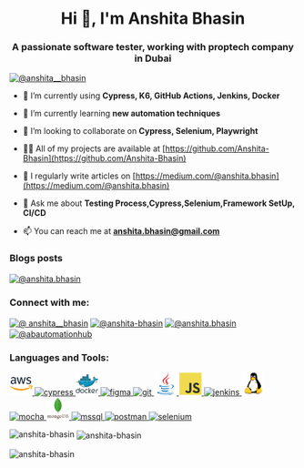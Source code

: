 
<h1 align="center">Hi 👋, I'm Anshita Bhasin</h1>
<h3 align="center">A passionate software tester, working with proptech company in Dubai</h3>

<p align="left"> <a href="https://twitter.com/@ anshita__bhasin" target="blank"><img src="https://img.shields.io/twitter/follow/@ anshita__bhasin?logo=twitter&style=for-the-badge" alt="@anshita__bhasin" /></a> </p>

- 🔭 I’m currently using  **Cypress, K6, GitHub Actions, Jenkins, Docker**

- 🌱 I’m currently learning **new automation techniques**

- 👯 I’m looking to collaborate on **Cypress, Selenium, Playwright**

- 👨‍💻 All of my projects are available at [https://github.com/Anshita-Bhasin](https://github.com/Anshita-Bhasin)

- 📝 I regularly write articles on [https://medium.com/@anshita.bhasin](https://medium.com/@anshita.bhasin)

- 💬 Ask me about **Testing Process,Cypress,Selenium,Framework SetUp, CI/CD**

- 📫 You can reach me at **anshita.bhasin@gmail.com**

### Blogs posts
<!-- BLOG-POST-LIST:START -->

<a href="https://medium.com/@anshita.bhasin" target="blank"><img align="center"  src="https://raw.githubusercontent.com/rahuldkjain/github-profile-readme-generator/master/src/images/icons/Social/medium.svg" alt="@anshita.bhasin" height="30" width="40" /></a>

<!-- BLOG-POST-LIST:END -->

<h3 align="left">Connect with me:</h3>
<p align="left">
<a href="https://twitter.com/@ anshita__bhasin" target="blank"><img align="center" src="https://raw.githubusercontent.com/rahuldkjain/github-profile-readme-generator/master/src/images/icons/Social/twitter.svg" alt="@ anshita__bhasin" height="30" width="40" /></a>
<a href="https://linkedin.com/in/@anshita-bhasin" target="blank"><img align="center" src="https://raw.githubusercontent.com/rahuldkjain/github-profile-readme-generator/master/src/images/icons/Social/linked-in-alt.svg" alt="@anshita-bhasin" height="30" width="40" /></a>
<a href="https://medium.com/@anshita.bhasin" target="blank"><img align="center" src="https://raw.githubusercontent.com/rahuldkjain/github-profile-readme-generator/master/src/images/icons/Social/medium.svg" alt="@anshita.bhasin" height="30" width="40" /></a>
<a href="https://www.youtube.com/@ABAutomationHub" target="blank"><img align="center" src="https://raw.githubusercontent.com/rahuldkjain/github-profile-readme-generator/master/src/images/icons/Social/youtube.svg" alt="@abautomationhub" height="30" width="40" /></a>
</p>

<h3 align="left">Languages and Tools:</h3>
<p align="left"> <a href="https://aws.amazon.com" target="_blank" rel="noreferrer"> <img src="https://raw.githubusercontent.com/devicons/devicon/master/icons/amazonwebservices/amazonwebservices-original-wordmark.svg" alt="aws" width="40" height="40"/> </a> <a href="https://www.cypress.io" target="_blank" rel="noreferrer"> <img src="https://raw.githubusercontent.com/simple-icons/simple-icons/6e46ec1fc23b60c8fd0d2f2ff46db82e16dbd75f/icons/cypress.svg" alt="cypress" width="40" height="40"/> </a> <a href="https://www.docker.com/" target="_blank" rel="noreferrer"> <img src="https://raw.githubusercontent.com/devicons/devicon/master/icons/docker/docker-original-wordmark.svg" alt="docker" width="40" height="40"/> </a> <a href="https://www.figma.com/" target="_blank" rel="noreferrer"> <img src="https://www.vectorlogo.zone/logos/figma/figma-icon.svg" alt="figma" width="40" height="40"/> </a> <a href="https://git-scm.com/" target="_blank" rel="noreferrer"> <img src="https://www.vectorlogo.zone/logos/git-scm/git-scm-icon.svg" alt="git" width="40" height="40"/> </a> <a href="https://www.java.com" target="_blank" rel="noreferrer"> <img src="https://raw.githubusercontent.com/devicons/devicon/master/icons/java/java-original.svg" alt="java" width="40" height="40"/> </a> <a href="https://developer.mozilla.org/en-US/docs/Web/JavaScript" target="_blank" rel="noreferrer"> <img src="https://raw.githubusercontent.com/devicons/devicon/master/icons/javascript/javascript-original.svg" alt="javascript" width="40" height="40"/> </a> <a href="https://www.jenkins.io" target="_blank" rel="noreferrer"> <img src="https://www.vectorlogo.zone/logos/jenkins/jenkins-icon.svg" alt="jenkins" width="40" height="40"/> </a> <a href="https://www.linux.org/" target="_blank" rel="noreferrer"> <img src="https://raw.githubusercontent.com/devicons/devicon/master/icons/linux/linux-original.svg" alt="linux" width="40" height="40"/> </a> <a href="https://mochajs.org" target="_blank" rel="noreferrer"> <img src="https://www.vectorlogo.zone/logos/mochajs/mochajs-icon.svg" alt="mocha" width="40" height="40"/> </a> <a href="https://www.mongodb.com/" target="_blank" rel="noreferrer"> <img src="https://raw.githubusercontent.com/devicons/devicon/master/icons/mongodb/mongodb-original-wordmark.svg" alt="mongodb" width="40" height="40"/> </a> <a href="https://www.microsoft.com/en-us/sql-server" target="_blank" rel="noreferrer"> <img src="https://www.svgrepo.com/show/303229/microsoft-sql-server-logo.svg" alt="mssql" width="40" height="40"/> </a> <a href="https://postman.com" target="_blank" rel="noreferrer"> <img src="https://www.vectorlogo.zone/logos/getpostman/getpostman-icon.svg" alt="postman" width="40" height="40"/> </a> <a href="https://www.selenium.dev" target="_blank" rel="noreferrer"> <img src="https://raw.githubusercontent.com/detain/svg-logos/780f25886640cef088af994181646db2f6b1a3f8/svg/selenium-logo.svg" alt="selenium" width="40" height="40"/> </a> </p>

<p><img align="left" src="https://github-readme-stats.vercel.app/api/top-langs?username=anshita-bhasin&show_icons=true&locale=en&layout=compact" alt="anshita-bhasin" /></p>

<p>&nbsp;<img align="center" src="https://github-readme-stats.vercel.app/api?username=anshita-bhasin&show_icons=true&locale=en" alt="anshita-bhasin" /></p>

<p><img align="center" src="https://github-readme-streak-stats.herokuapp.com/?user=anshita-bhasin&" alt="anshita-bhasin" /></p>
